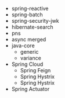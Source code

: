 - spring-reactive
- spring-batch
- spring-security-jwk
- hibernate-search
- pns
- async merged
- java-core
  - generic
  - variance
- Spring Cloud
  - Spring Feign
  - Spring Hystrix
  - Spring Hystrix
- Spring Actuator
